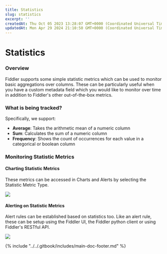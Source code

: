 ```yaml
---
title: Statistics
slug: statistics
excerpt: ''
createdAt: Thu Oct 05 2023 13:28:07 GMT+0000 (Coordinated Universal Time)
updatedAt: Mon Apr 29 2024 21:10:50 GMT+0000 (Coordinated Universal Time)
---
```


# Statistics

### Overview

Fiddler supports some simple statistic metrics which can be used to monitor basic aggregations over columns. These can be particularly useful when you have a custom metadata field which you would like to monitor over time in addition to Fiddler's other out-of-the-box metrics.

### What is being tracked?

Specifically, we support:

* **Average**: Takes the arithmetic mean of a numeric column
* **Sum**: Calculates the sum of a numeric column
* **Frequency**: Shows the count of occurrences for each value in a categorical or boolean column

### Monitoring Statistic Metrics

#### Charting Statistic Metrics

These metrics can be accessed in Charts and Alerts by selecting the Statistic Metric Type.

![](../../.gitbook/assets/453a99d-Screen\_Shot\_2023-10-26\_at\_1.37.08\_PM.png)

#### Alerting on Statistic Metrics

Alert rules can be established based on statistics too. Like an alert rule, these can be setup using the Fiddler UI, the Fiddler python client or using Fiddler's RESTful API.

![](../../.gitbook/assets/2b19cf0-Screen\_Shot\_2023-12-19\_at\_2.31.43\_PM.png)

{% include "../../.gitbook/includes/main-doc-footer.md" %}

